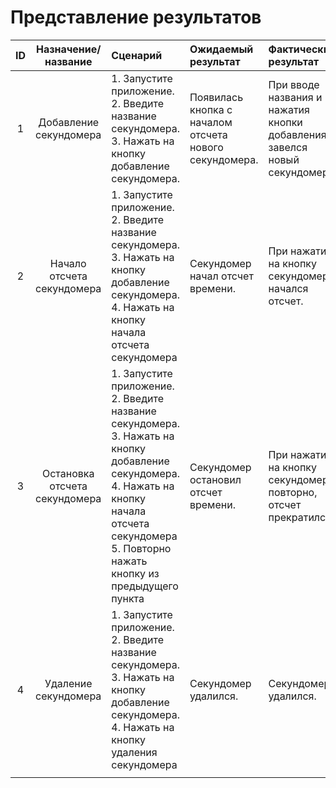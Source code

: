# Представление результатов

| ID | Назначение/название | Сценарий | Ожидаемый результат | Фактический результат | Оценка |
|:---:|:---:|:---|:---|:---|:---|
| 1 | Добавление секундомера | 1. Запустите приложение. 2. Введите название секундомера. 3. Нажать на кнопку добавление секундомера. | Появилась кнопка с началом отсчета нового секундомера. |При вводе названия и нажатия кнопки добавления, завелся новый секундомер.|Тест пройден.|
| 2 | Начало отсчета секундомера | 1. Запустите приложение. 2. Введите название секундомера. 3. Нажать на кнопку добавление секундомера. 4. Нажать на кнопку начала отсчета секундомера| Секундомер начал отсчет времени. |При нажатии на кнопку секундомера начался отсчет.|Тест пройден.|
| 3 | Остановка отсчета секундомера | 1. Запустите приложение. 2. Введите название секундомера. 3. Нажать на кнопку добавление секундомера. 4. Нажать на кнопку начала отсчета секундомера 5. Повторно нажать кнопку из предыдущего пункта| Секундомер остановил отсчет времени. |При нажатии на кнопку секундомера повторно, отсчет прекратился.|Тест пройден.|
| 4 | Удаление секундомера | 1. Запустите приложение. 2. Введите название секундомера. 3. Нажать на кнопку добавление секундомера. 4. Нажать на кнопку удаления секундомера | Секундомер удалился. | Секундомер удалился. |Функционал не реализован.|Тест не пройден.|
|  |  |  |  |  |  |

